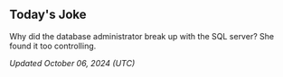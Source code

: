 ## Today's Joke
Why did the database administrator break up with the SQL server? She found it too controlling.

*Updated October 06, 2024 (UTC)*
